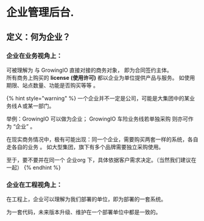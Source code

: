 # 企业管理后台.

## 定义：何为企业？

### 企业在业务视角上：

可被理解为 与 GrowingIO 直接对接的商务对象， 即为合同签约主体。  
所有商务上购买的  **license** **\(使用许可\)**  都以企业为单位提供产品与服务。  如使用期限、站点数量、功能是否购买等等 。

{% hint style="warning" %}
一个企业并不一定是公司，可能是大集团中的某业务线Ａ或某一部门。 

举例：GrowingIO 可以做为企业； GrowingIO 车险业务线若单独采购 则亦可作为 “企业” 。

在现实商务情况中，极有可能出现：同一个企业，需要购买两套一样的系统，各自走各自的业务 。 如大型集团，旗下有多个品牌需要独立采购使用。

至于，要不要并在同一个 企业org 下，具体依据客户需求决定。（当然我们建议在一起）
{% endhint %}



### 企业在工程视角上：

在工程上，企业可以理解为我们部署的单位，即为部署的一套系统。

为一套代码，未来版本升级、维护在一个部署单位中都是一致的。

